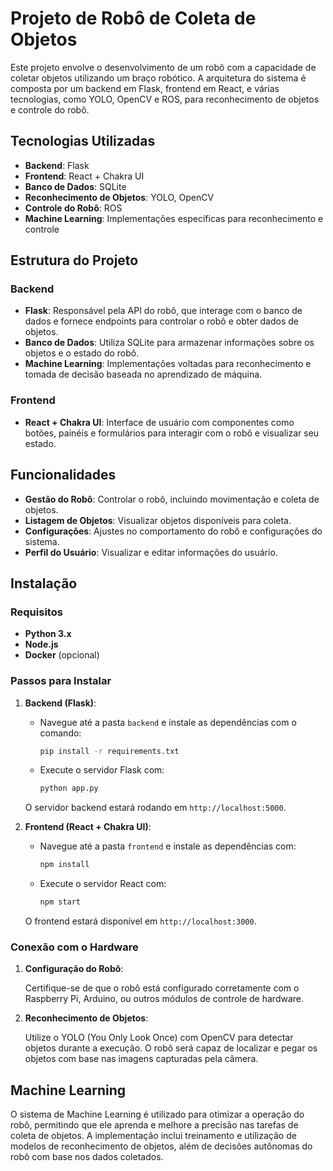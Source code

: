 # Projeto de Robô de Coleta de Objetos

Este projeto envolve o desenvolvimento de um robô com a capacidade de coletar objetos utilizando um braço robótico. A arquitetura do sistema é composta por um backend em Flask, frontend em React, e várias tecnologias, como YOLO, OpenCV e ROS, para reconhecimento de objetos e controle do robô.

## Tecnologias Utilizadas

- **Backend**: Flask
- **Frontend**: React + Chakra UI
- **Banco de Dados**: SQLite
- **Reconhecimento de Objetos**: YOLO, OpenCV
- **Controle do Robô**: ROS
- **Machine Learning**: Implementações específicas para reconhecimento e controle

## Estrutura do Projeto

### Backend

- **Flask**: Responsável pela API do robô, que interage com o banco de dados e fornece endpoints para controlar o robô e obter dados de objetos.
- **Banco de Dados**: Utiliza SQLite para armazenar informações sobre os objetos e o estado do robô.
- **Machine Learning**: Implementações voltadas para reconhecimento e tomada de decisão baseada no aprendizado de máquina.

### Frontend

- **React + Chakra UI**: Interface de usuário com componentes como botões, painéis e formulários para interagir com o robô e visualizar seu estado.

## Funcionalidades

- **Gestão do Robô**: Controlar o robô, incluindo movimentação e coleta de objetos.
- **Listagem de Objetos**: Visualizar objetos disponíveis para coleta.
- **Configurações**: Ajustes no comportamento do robô e configurações do sistema.
- **Perfil do Usuário**: Visualizar e editar informações do usuário.

## Instalação

### Requisitos

- **Python 3.x**
- **Node.js**
- **Docker** (opcional)

### Passos para Instalar

1. **Backend (Flask)**:
   
   - Navegue até a pasta `backend` e instale as dependências com o comando:
   
     ```bash
     pip install -r requirements.txt
     ```
   
   - Execute o servidor Flask com:
   
     ```bash
     python app.py
     ```
   
   O servidor backend estará rodando em `http://localhost:5000`.

2. **Frontend (React + Chakra UI)**:
   
   - Navegue até a pasta `frontend` e instale as dependências com:
   
     ```bash
     npm install
     ```
   
   - Execute o servidor React com:
   
     ```bash
     npm start
     ```
   
   O frontend estará disponível em `http://localhost:3000`.

### Conexão com o Hardware

1. **Configuração do Robô**:
   
   Certifique-se de que o robô está configurado corretamente com o Raspberry Pi, Arduino, ou outros módulos de controle de hardware.

2. **Reconhecimento de Objetos**:
   
   Utilize o YOLO (You Only Look Once) com OpenCV para detectar objetos durante a execução. O robô será capaz de localizar e pegar os objetos com base nas imagens capturadas pela câmera.

## Machine Learning

O sistema de Machine Learning é utilizado para otimizar a operação do robô, permitindo que ele aprenda e melhore a precisão nas tarefas de coleta de objetos. A implementação inclui treinamento e utilização de modelos de reconhecimento de objetos, além de decisões autônomas do robô com base nos dados coletados.


